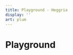```yaml
---
title: Playground - Heggria
display: ''
art: plum
---
```


# Playground

<ListProjects :projects="{
  Tools:[
    {
      link: '/playground/salary-calculator-page',
      name: '薪资计算器',
      desc: '快速计算 offer package',
      icon: 'i-ph:calculator'
    }
  ]
}" />
